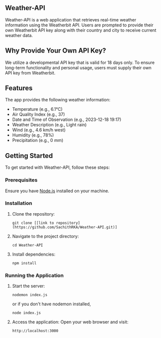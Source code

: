 ## Weather-API

Weather-API is a web application that retrieves real-time weather information using the Weatherbit API. Users are prompted to provide their own Weatherbit API key along with their country and city to receive current weather data.

## Why Provide Your Own API Key?

We utilize a developmental API key that is valid for 18 days only. To ensure long-term functionality and personal usage, users must supply their own API key from Weatherbit.

## Features

The app provides the following weather information:

- Temperature (e.g., 6.1°C)
- Air Quality Index (e.g., 37)
- Date and Time of Observation (e.g., 2023-12-18 19:17)
- Weather Description (e.g., Light rain)
- Wind (e.g., 4.6 km/h west)
- Humidity (e.g., 78%)
- Precipitation (e.g., 0 mm)

## Getting Started

To get started with Weather-API, follow these steps:

### Prerequisites

Ensure you have [Node.js](https://nodejs.org/en/) installed on your machine.

### Installation

1. Clone the repository:
   ```
   git clone [[link to repository](https://github.com/SachithRKA/Weather-API.git)]
   ```
2. Navigate to the project directory:
   ```
   cd Weather-API
   ```
3. Install dependencies:
   ```
   npm install
   ```

### Running the Application

1. Start the server:
   ```
   nodemon index.js
   ```
   or if you don't have nodemon installed,
   ```
   node index.js
   ```

2. Access the application:
   Open your web browser and visit:
   ```
   http://localhost:3000
   ```
